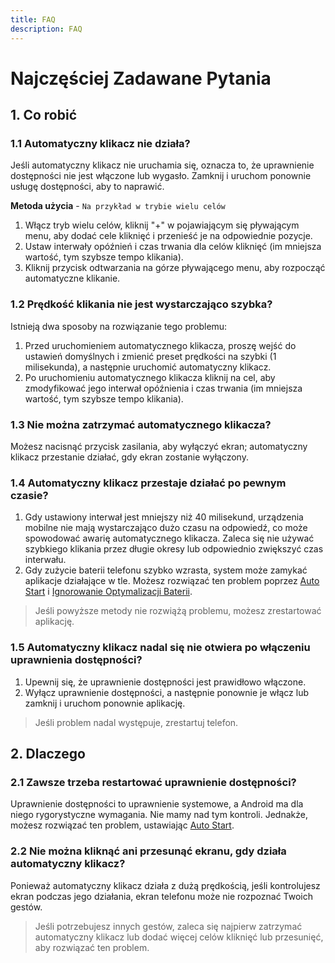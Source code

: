 ```yaml
---
title: FAQ
description: FAQ
---
```


# Najczęściej Zadawane Pytania

## 1. Co robić

### 1.1 Automatyczny klikacz nie działa?

Jeśli automatyczny klikacz nie uruchamia się, oznacza to, że uprawnienie dostępności nie jest włączone lub wygasło. Zamknij i uruchom ponownie usługę dostępności, aby to naprawić.

**Metoda użycia** - `Na przykład w trybie wielu celów`

1. Włącz tryb wielu celów, kliknij "+" w pojawiającym się pływającym menu, aby dodać cele kliknięć i przenieść je na odpowiednie pozycje.
2. Ustaw interwały opóźnień i czas trwania dla celów kliknięć (im mniejsza wartość, tym szybsze tempo klikania).
3. Kliknij przycisk odtwarzania na górze pływającego menu, aby rozpocząć automatyczne klikanie.

### 1.2 Prędkość klikania nie jest wystarczająco szybka?

Istnieją dwa sposoby na rozwiązanie tego problemu:

1. Przed uruchomieniem automatycznego klikacza, proszę wejść do ustawień domyślnych i zmienić preset prędkości na szybki (1 milisekunda), a następnie uruchomić automatyczny klikacz.
2. Po uruchomieniu automatycznego klikacza kliknij na cel, aby zmodyfikować jego interwał opóźnienia i czas trwania (im mniejsza wartość, tym szybsze tempo klikania).

### 1.3 Nie można zatrzymać automatycznego klikacza?

Możesz nacisnąć przycisk zasilania, aby wyłączyć ekran; automatyczny klikacz przestanie działać, gdy ekran zostanie wyłączony.

### 1.4 Automatyczny klikacz przestaje działać po pewnym czasie?

1. Gdy ustawiony interwał jest mniejszy niż 40 milisekund, urządzenia mobilne nie mają wystarczająco dużo czasu na odpowiedź, co może spowodować awarię automatycznego klikacza. Zaleca się nie używać szybkiego klikania przez długie okresy lub odpowiednio zwiększyć czas interwału.
2. Gdy zużycie baterii telefonu szybko wzrasta, system może zamykać aplikacje działające w tle. Możesz rozwiązać ten problem poprzez [Auto Start](https://dontkillmyapp.com/) i [Ignorowanie Optymalizacji Baterii](https://dontkillmyapp.com/).

> Jeśli powyższe metody nie rozwiążą problemu, możesz zrestartować aplikację.

### 1.5 Automatyczny klikacz nadal się nie otwiera po włączeniu uprawnienia dostępności?

1. Upewnij się, że uprawnienie dostępności jest prawidłowo włączone.
2. Wyłącz uprawnienie dostępności, a następnie ponownie je włącz lub zamknij i uruchom ponownie aplikację.

> Jeśli problem nadal występuje, zrestartuj telefon.

## 2. Dlaczego

### 2.1 Zawsze trzeba restartować uprawnienie dostępności?

Uprawnienie dostępności to uprawnienie systemowe, a Android ma dla niego rygorystyczne wymagania. Nie mamy nad tym kontroli.
Jednakże, możesz rozwiązać ten problem, ustawiając [Auto Start](https://dontkillmyapp.com/).

### 2.2 Nie można kliknąć ani przesunąć ekranu, gdy działa automatyczny klikacz?

Ponieważ automatyczny klikacz działa z dużą prędkością, jeśli kontrolujesz ekran podczas jego działania, ekran telefonu może nie rozpoznać Twoich gestów.

> Jeśli potrzebujesz innych gestów, zaleca się najpierw zatrzymać automatyczny klikacz lub dodać więcej celów kliknięć lub przesunięć, aby rozwiązać ten problem.
